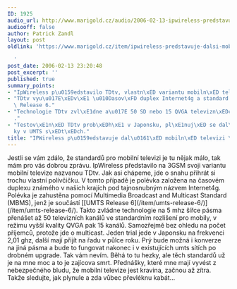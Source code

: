 ```yaml
---
ID: 1925
audio_url: http://www.marigold.cz/audio/2006-02-13-ipwireless-predstavuje-dalsi-mobilni-televizi-tdtv.mp3
audiooff: false
author: Patrick Zandl
layout: post
oldlink: 'https://www.marigold.cz/item/ipwireless-predstavuje-dalsi-mobilni-televizi-tdtv

  '
post_date: 2006-02-13 23:20:48
post_excerpt: ''
published: true
summary_points:
- "IpWireless p\u0159edstavilo TDtv, vlastn\xED variantu mobiln\xED televize na 3GSM."
- "TDtv vyu\u017E\xEDv\xE1 \u010Dasov\xFD duplex Internet4g a standard MBMS z UMTS\
  \ Release 6."
- "Technologie TDtv zvl\xE1dne a\u017E 50 SD nebo 15 QVGA televizn\xEDch kan\xE1l\u016F\
  ."
- "Testov\xE1n\xED TDtv prob\xEDh\xE1 v Japonsku, pl\xE1nuj\xED se dal\u0161\xED zkou\u0161\
  ky v UMTS s\xEDt\xEDch."
title: "IPWireless p\u0159edstavuje dal\u0161\xED mobiln\xED televizi \u2013 TDtv"
---
```


<p>Jestli se vám zdálo, že standardů pro mobilní televizi je tu nějak málo, tak mám pro vás dobrou zprávu. IpWireless představilo na 3GSM svoji variantu mobilní televize nazvanou TDtv. Jak asi chápeme, jde o snahu přihrát si trochu vlastní polívčičku.
V tomto případě je polévka založena na časovém duplexu známého v našich krajích pod tajnosnubným názvem Internet4g. Polévka je zahustěna pomocí Multimedia Broadcast and Multicast Standard (MBMS), jenž je součástí [[UMTS Release 6](/item/umts-release-6/)](/item/umts-release-6/). Takto zvládne technologie na 5 mhz šířce pásma přenášet až 50 televizních kanálů ve standardním rozlišení pro mobily, v režimu vyšší kvality QVGA pak 15 kanálů. Samozřejmě bez ohledu na počet příjemců, protože jde o multicast.  Jeden trial jede v Japonsku na frekvenci 2,01 ghz, další mají přijít na řadu v půlce roku. Prý bude možná i konverze na jiná pásma a bude to fungovat nakonec i v existujících umts sítích po drobném upgrade. Tak vám nevím. Běhá to tu hezky, ale těch standardů už je na mne moc a to je zajícova smrt. Přednášky, které mne mají vyvést z nebezpečného bludu, že mobilní televize jest kravina, začnou až zítra. Takže sledujte, jak plynule a zda vůbec převléknu kabát...
</p>